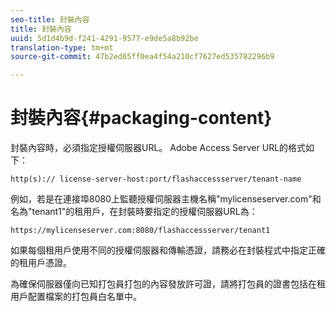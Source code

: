 ```yaml
---
seo-title: 封裝內容
title: 封裝內容
uuid: 5d1d4b9d-f241-4291-9577-e9de5a8b92be
translation-type: tm+mt
source-git-commit: 47b2ed65ff0ea4f54a210cf7627ed535782296b9

---
```



# 封裝內容{#packaging-content}

封裝內容時，必須指定授權伺服器URL。 Adobe Access Server URL的格式如下：

```
http(s):// license-server-host:port/flashaccessserver/tenant-name
```

例如，若是在連接埠8080上監聽授權伺服器主機名稱&quot;mylicenseserver.com&quot;和名為&quot;tenant1&quot;的租用戶，在封裝時要指定的授權伺服器URL為：

```
https://mylicenseserver.com:8080/flashaccessserver/tenant1
```

如果每個租用戶使用不同的授權伺服器和傳輸憑證，請務必在封裝程式中指定正確的租用戶憑證。

為確保伺服器僅向已知打包員打包的內容發放許可證，請將打包員的證書包括在租用戶配置檔案的打包員白名單中。
